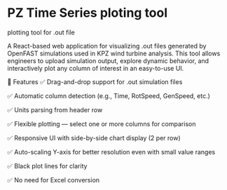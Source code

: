 # PZ Time Series ploting tool

plotting tool for .out file

A React-based web application for visualizing .out files generated by OpenFAST simulations used in KPZ wind turbine analysis. This tool allows engineers to upload simulation output, explore dynamic behavior, and interactively plot any column of interest in an easy-to-use UI.

🔧 Features
✅ Drag-and-drop support for .out simulation files

✅ Automatic column detection (e.g., Time, RotSpeed, GenSpeed, etc.)

✅ Units parsing from header row

✅ Flexible plotting — select one or more columns for comparison

✅ Responsive UI with side-by-side chart display (2 per row)

✅ Auto-scaling Y-axis for better resolution even with small value ranges

✅ Black plot lines for clarity

✅ No need for Excel conversion
